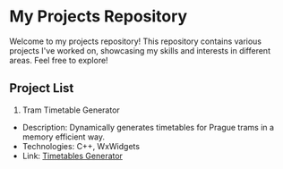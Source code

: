 # My Projects Repository

Welcome to my projects repository! This repository contains various projects I've worked on, showcasing my skills and interests in different areas. Feel free to explore!

## Project List
1. Tram Timetable Generator 
- Description: Dynamically generates timetables for Prague trams in a memory efficient way.
- Technologies: C++, WxWidgets
- Link: [Timetables Generator](https://github.com/vpokludova/projects/tree/main/timetables_generation)